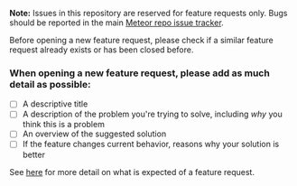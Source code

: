 **Note:** Issues in this repository are reserved for feature requests only. Bugs should be reported in the main [Meteor repo issue tracker](https://github.com/meteor/meteor).

Before opening a new feature request, please check if a similar feature request already exists or has been closed before.

### When opening a new feature request, please add as much detail as possible:
- [ ] A descriptive title
- [ ] A description of the problem you're trying to solve, including *why* you think this is a problem
- [ ] An overview of the suggested solution
- [ ] If the feature changes current behavior, reasons why your solution is better

See [here](https://github.com/meteor/meteor/blob/devel/Contributing.md#feature-requests) for more detail on what is expected of a feature request.
